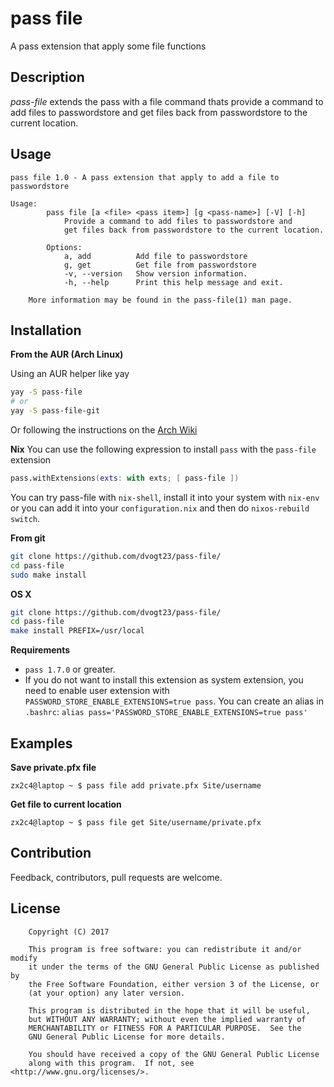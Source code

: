 # pass file
A pass extension that apply some file functions

## Description
*pass-file* extends the pass with a file command thats provide a command to add files to passwordstore and get files back from passwordstore to the current location.

## Usage
```
pass file 1.0 - A pass extension that apply to add a file to passwordstore

Usage:
        pass file [a <file> <pass item>] [g <pass-name>] [-V] [-h]
            Provide a command to add files to passwordstore and
            get files back from passwordstore to the current location.

        Options:
            a, add          Add file to passwordstore
            g, get          Get file from passwordstore
            -v, --version   Show version information.
            -h, --help      Print this help message and exit.

    More information may be found in the pass-file(1) man page.
```

## Installation

**From the AUR (Arch Linux)**

Using an AUR helper like yay

```sh
yay -S pass-file
# or
yay -S pass-file-git
```
Or following the instructions on the
[Arch Wiki](https://wiki.archlinux.org/index.php/Arch_User_Repository)

**Nix**
You can use the following expression to install `pass` with the `pass-file` extension
```nix
pass.withExtensions(exts: with exts; [ pass-file ])
```
You can try pass-file with `nix-shell`, install it into your system with `nix-env` or you can add it into your `configuration.nix` and then do `nixos-rebuild switch`.

**From git**
```sh
git clone https://github.com/dvogt23/pass-file/
cd pass-file
sudo make install
```

**OS X**
```sh
git clone https://github.com/dvogt23/pass-file/
cd pass-file
make install PREFIX=/usr/local
```

**Requirements**
* `pass 1.7.0` or greater.
* If you do not want to install this extension as system extension, you need to enable user extension with `PASSWORD_STORE_ENABLE_EXTENSIONS=true pass`. You can create an alias in `.bashrc`: `alias pass='PASSWORD_STORE_ENABLE_EXTENSIONS=true pass'`

## Examples

**Save private.pfx file**
```
zx2c4@laptop ~ $ pass file add private.pfx Site/username
```

**Get file to current location**
```
zx2c4@laptop ~ $ pass file get Site/username/private.pfx
```

## Contribution
Feedback, contributors, pull requests are welcome.

## License
```
    Copyright (C) 2017

    This program is free software: you can redistribute it and/or modify
    it under the terms of the GNU General Public License as published by
    the Free Software Foundation, either version 3 of the License, or
    (at your option) any later version.

    This program is distributed in the hope that it will be useful,
    but WITHOUT ANY WARRANTY; without even the implied warranty of
    MERCHANTABILITY or FITNESS FOR A PARTICULAR PURPOSE.  See the
    GNU General Public License for more details.

    You should have received a copy of the GNU General Public License
    along with this program.  If not, see <http://www.gnu.org/licenses/>.
```
